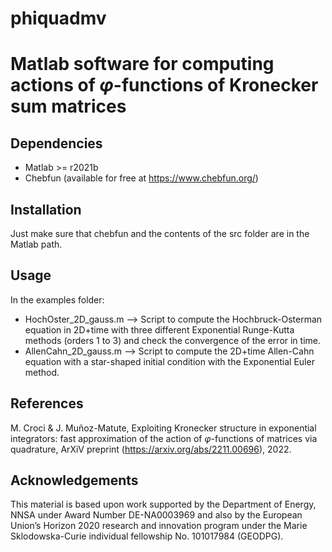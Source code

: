 phiquadmv
============

Matlab software for computing actions of $\varphi$-functions of Kronecker sum matrices
======================================================================================

Dependencies
------------

* Matlab >= r2021b
* Chebfun (available for free at https://www.chebfun.org/)

Installation
------------

Just make sure that chebfun and the contents of the src folder are in the Matlab path.

Usage
------
In the examples folder: 
* HochOster_2D_gauss.m --> Script to compute the Hochbruck-Osterman equation in 2D+time with three different Exponential Runge-Kutta methods (orders 1 to 3) and check the convergence of the error in time. 
* AllenCahn_2D_gauss.m --> Script to compute the 2D+time Allen-Cahn equation with a star-shaped initial condition with the Exponential Euler method.


References
----------

M. Croci & J. Muñoz-Matute, Exploiting Kronecker structure in exponential integrators: fast approximation of the action of $φ$-functions of matrices via quadrature, ArXiV preprint (https://arxiv.org/abs/2211.00696), 2022.

Acknowledgements
----------------

This material is based upon work supported by the Department of Energy, NNSA under Award Number DE-NA0003969 and also by the European Union’s Horizon 2020 research and innovation program under the Marie Sklodowska-Curie individual fellowship No. 101017984 (GEODPG).

